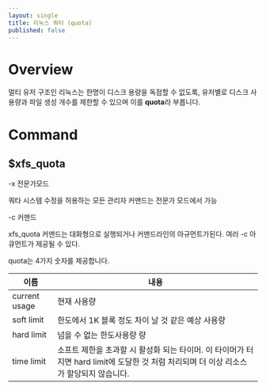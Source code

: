 ```yaml
---
layout: single
title: 리눅스 쿼터 (quota)
published: false
---
```


# Overview

멀티 유저 구조인 리눅스는 한명이 디스크 용량을 독점할 수 없도록, 유저별로 디스크 사용량과 파일 생성 개수를 제한할 수 있으며 이를 **quota**라 부릅니다.

# Command

## $xfs_quota

-x 전문가모드

쿼타 시스템 수정을 허용하는 모든 관리자 커맨드는 전문가 모드에서 가능

-c 커맨드

xfs_quota 커맨드는 대화형으로 실행되거나 커맨드라인의 아규먼트가된다. 여러 -c 아큐먼트가 제공될 수 있다.

quota는 4가지 숫자를 제공합니다.

| 이름          | 내용                                                                                                                                    |
| ------------- | --------------------------------------------------------------------------------------------------------------------------------------- |
| current usage | 현재 사용량                                                                                                                             |
| soft limit    | 한도에서 1K 블록 정도 차이 날 것 같은 예상 사용량                                                                                       |
| hard limit    | 넘을 수 없는 한도사용량 량                                                                                                              |
| time limit    | 소프트 제한을 초과할 시 활성화 되는 타이머. 이 타이머가 터지면 hard limit에 도달한 것 처럼 처리되며 더 이상 리소스가 할당되지 않습니다. |
